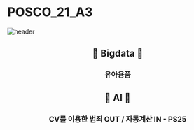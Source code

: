 # POSCO_21_A3
![header](https://capsule-render.vercel.app/api?type=waving&color=auto&height=200&section=header&text=POSCO_21_A3&fontSize=90&animation=fadeIn&fontAlignY=38&descAlignY=51&descAlign=62)

<h2 align ="center"> 🌱 Bigdata 🌱 </h2>

<h3 align ="center"> 유아용품 </h3>


<h2 align ="center"> 🌱 AI 🌱 </h2>

<h3 align ="center"> CV를 이용한 범죄 OUT / 자동계산 IN - PS25 </h3>
